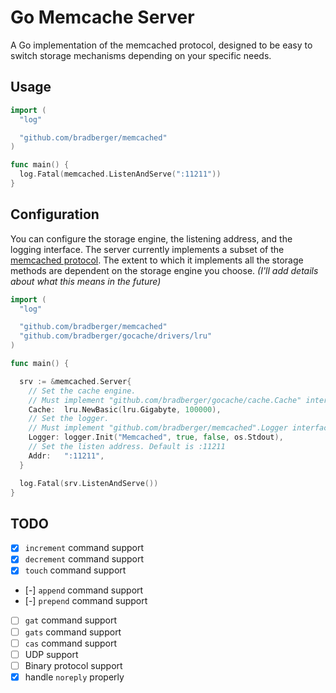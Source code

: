 # Go Memcache Server

A Go implementation of the memcached protocol, designed to be easy to switch
storage mechanisms depending on your specific needs.

## Usage

```go
import (
  "log"

  "github.com/bradberger/memcached"
)

func main() {
  log.Fatal(memcached.ListenAndServe(":11211"))
}
```

## Configuration

You can configure the storage engine, the listening address, and the logging interface.
The server currently implements a subset of the [memcached protocol](https://github.com/memcached/memcached/blob/master/doc/protocol.txt). The extent to which it implements all the storage methods
are dependent on the storage engine you choose.
*(I'll add details about what this means in the future)*

```go
import (
  "log"

  "github.com/bradberger/memcached"
  "github.com/bradberger/gocache/drivers/lru"
)

func main() {

  srv := &memcached.Server{
    // Set the cache engine.
    // Must implement "github.com/bradberger/gocache/cache.Cache" interface.
    Cache:  lru.NewBasic(lru.Gigabyte, 100000),
    // Set the logger.
    // Must implement "github.com/bradberger/memcached".Logger interface.
    Logger: logger.Init("Memcached", true, false, os.Stdout),
    // Set the listen address. Default is :11211
    Addr:   ":11211",
  }

  log.Fatal(srv.ListenAndServe())
}

```

## TODO

- [X] `increment` command support
- [X] `decrement` command support
- [X] `touch` command support
- [-] `append` command support
- [-] `prepend` command support
- [ ] `gat` command support
- [ ] `gats` command support
- [ ] `cas` command support
- [ ] UDP support
- [ ] Binary protocol support
- [X] handle `noreply` properly
